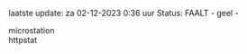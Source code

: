 laatste update: 
za 02-12-2023  0:36   uur 
Status: FAALT - geel - 
<div class="service Y">microstation</div><div class="service G">httpstat</div>